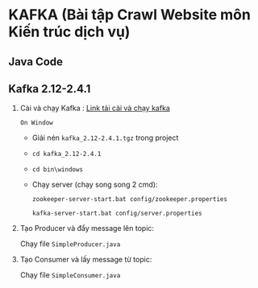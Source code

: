 # KAFKA (Bài tập Crawl Website môn Kiến trúc dịch vụ)

## Java Code

## Kafka 2.12-2.4.1

1. Cài và chạy Kafka :
   [Link tải cài và chạy kafka](https://kafka.apache.org/quickstart)

   `On Window`

   + Giải nén `kafka_2.12-2.4.1.tgz` trong project
   + `cd kafka_2.12-2.4.1` 
   + `cd bin\windows` 
   + Chạy server (chạy song song 2 cmd):

      `zookeeper-server-start.bat config/zookeeper.properties`
   
      `kafka-server-start.bat config/server.properties`

2. Tạo Producer và đẩy message lên topic:
	
	Chạy file `SimpleProducer.java`

3. Tạo Consumer và lấy message từ topic:
	
	Chạy file `SimpleConsumer.java`
